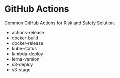 # GitHub Actions 

Common GitHub Actions for Risk and Safety Solution.

* actions-release
* docker-build
* docker-release
* kube-status
* lambda-deploy
* lerna-version
* s3-deploy
* s3-stage
